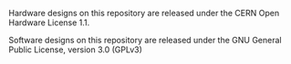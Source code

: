 Hardware designs on this repository are released under the CERN Open Hardware License 1.1.

Software designs on this repository are released under the GNU General Public License, version 3.0 (GPLv3)